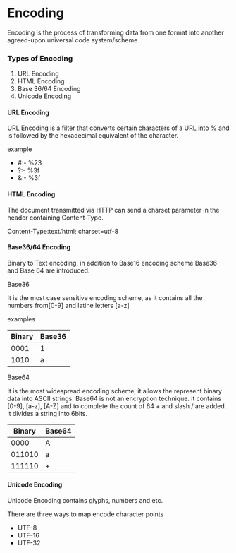 # **Encoding**

Encoding is the process of transforming data from one format into another agreed-upon universal code system/scheme

### **Types of Encoding**

1. URL Encoding
2. HTML Encoding
3. Base 36/64 Encoding
4. Unicode Encoding

#### **URL Encoding&#x20;**

URL Encoding is a filter that converts certain characters of a URL into % and is followed by the hexadecimal equivalent of the character.

example

* \#:- %23
* ?:- %3f
* &:- %3f

#### **HTML Encoding&#x20;**

The document transmitted via HTTP can send a charset parameter in the header containing Content-Type.&#x20;

Content-Type:text/html; charset=utf-8

#### **Base36/64 Encoding**

Binary to Text encoding, in addition to Base16 encoding scheme Base36 and Base 64 are introduced.

Base36

It is the most case sensitive encoding scheme, as it contains all the numbers from\[0-9] and latine letters \[a-z]

examples

| Binary | Base36 |
| ------ | ------ |
| 0001   | 1      |
| 1010   | a      |

Base64&#x20;

It is the most widespread encoding scheme, it allows the represent binary data into ASCII strings. Base64 is not an encryption technique. it contains \[0-9], \[a-z], \[A-Z] and to complete the count of 64 + and slash / are added. it divides a string into 6bits.

| Binary | Base64 |
| ------ | ------ |
| 0000   | A      |
| 011010 | a      |
| 111110 | +      |

#### **Unicode Encoding&#x20;**

Unicode Encoding contains glyphs, numbers and etc.&#x20;

There are three ways to map encode character points

* UTF-8
* UTF-16
* UTF-32
